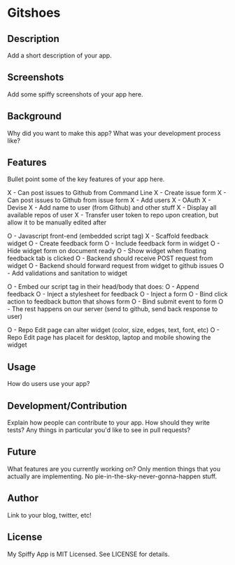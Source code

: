 # Gitshoes

## Description

Add a short description of your app.

## Screenshots

Add some spiffy screenshots of your app here.

## Background

Why did you want to make this app? What was your development process
like?

## Features

Bullet point some of the key features of your app here.

X - Can post issues to Github from Command Line
X - Create issue form
X - Can post issues to Github from issue form
X - Add users
X - OAuth
X - Devise
X - Add name to user (from Github) and other stuff
X - Display all available repos of user
X - Transfer user token to repo upon creation, but allow it to be manually edited after

O - Javascript front-end (embedded script tag)
X - Scaffold feedback widget
O - Create feedback form
O - Include feedback form in widget
O - Hide widget form on document ready
O - Show widget when floating feedback tab is clicked
O - Backend should receive POST request from widget
O - Backend should forward request from widget to github issues
O - Add validations and sanitation to widget

O - Embed our script tag in their head/body that does:
O - Append feedback
O - Inject a stylesheet for feedback
O - Inject a form
O - Bind click action to feedback button that shows form
O - Bind submit event to form
O - The rest happens on our server (send to github, send back response to user)

O - Repo Edit page can alter widget (color, size, edges, text, font, etc)
O - Repo Edit page has placeit for desktop, laptop and mobile showing the widget

## Usage

How do users use your app?

## Development/Contribution

Explain how people can contribute to your app. How should they write tests?
Any things in particular you'd like to see in pull requests?

## Future

What features are you currently working on? Only mention things that you
actually are implementing. No pie-in-the-sky-never-gonna-happen stuff.

## Author

Link to your blog, twitter, etc!

## License

My Spiffy App is MIT Licensed. See LICENSE for details.